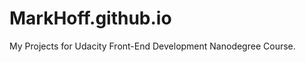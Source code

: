 MarkHoff.github.io
==================

My Projects for Udacity Front-End Development Nanodegree Course.
